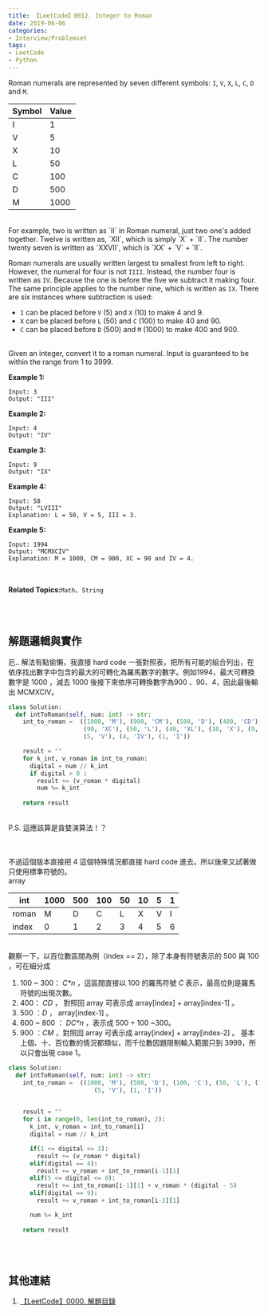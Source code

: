 ```yaml
---
title: 【LeetCode】0012. Integer to Roman
date: 2019-06-06
categories:
- Interview/Problemset
tags:
- LeetCode
- Python
--- 
```


Roman numerals are represented by seven different symbols: `I`, `V`, `X`, `L`, `C`, `D` and `M`.
<!--more-->

|**Symbol**|**Value**|
|-------------|---| 
|I|1|
|V|5|
|X|10|
|L|50|
|C|100|
|D|500|
|M|1000|

<br>
For example, two is written as  `II` in Roman numeral, just two one's added together. Twelve is written as,  `XII`, which is simply  `X`  +  `II`. The number twenty seven is written as  `XXVII`, which is  `XX`  +  `V`  +  `II`.
<br>

Roman numerals are usually written largest to smallest from left to right. However, the numeral for four is not  `IIII`. Instead, the number four is written as  `IV`. Because the one is before the five we subtract it making four. The same principle applies to the number nine, which is written as  `IX`. There are six instances where subtraction is used:
<br>

-   `I`  can be placed before  `V`  (5) and  `X`  (10) to make 4 and 9.
-   `X`  can be placed before  `L`  (50) and  `C`  (100) to make 40 and 90.
-   `C`  can be placed before  `D`  (500) and  `M`  (1000) to make 400 and 900.

<br>
Given an integer, convert it to a roman numeral. Input is guaranteed to be within the range from 1 to 3999.


**Example 1:**
```
Input: 3
Output: "III"
```

**Example 2:**
```
Input: 4
Output: "IV"
```

**Example 3:**
```
Input: 9
Output: "IX"
```

**Example 4:**
```
Input: 58
Output: "LVIII"
Explanation: L = 50, V = 5, III = 3.
```

**Example 5:**
```
Input: 1994
Output: "MCMXCIV"
Explanation: M = 1000, CM = 900, XC = 90 and IV = 4.
```

<br>

**Related Topics:**`Math`、`String`

<br><br>

## 解題邏輯與實作
厄.. 解法有點偷懶，我直接 hard code 一張對照表，把所有可能的組合列出，在依序找出數字中包含的最大的可轉化為羅馬數字的數字。例如1994，最大可轉換數字是 1000 ，減去 1000 後接下來依序可轉換數字為900 、90、4，因此最後輸出 MCMXCIV。


```python
class Solution:
  def intToRoman(self, num: int) -> str:
    int_to_roman =  ((1000, 'M'), (900, 'CM'), (500, 'D'), (400, 'CD'), (100, 'C'),
                     (90, 'XC'), (50, 'L'), (40, 'XL'), (10, 'X'), (9, 'IX'),
                     (5, 'V'), (4, 'IV'), (1, 'I'))

    result = ""
    for k_int, v_roman in int_to_roman:
      digital = num // k_int
      if digital > 0 :
        result += (v_roman * digital)
        num %= k_int 
				
    return result 
```
<br> P.S. 這應該算是貪婪演算法！？

<br><br>
不過這個版本直接把 4 這個特殊情況都直接 hard code 進去。所以後來又試著做只使用標準符號的。
<br>
array

|int|1000|500|100|50|10|5|1|
|---|---|---|---|---|---|---|---| 
|roman|M|D|C|L|X|V|I|
|index|0|1|2|3|4|5|6|

<br> 觀察一下，以百位數區間為例（index == 2），除了本身有符號表示的 500 與 100 ，可在細分成
1.  100 ~ 300： _C*n_ ，這區間直接以 100 的羅馬符號 _C_ 表示，最高位則是羅馬符號的出現次數。
2.  400： _CD_ ， 對照回 array 可表示成 array[index] + array[index-1] 。
3.  500 ：_D_ ，  array[index-1] 。
4.  600 ~ 800 ： _DC*n_ ，表示成 500 + 100 ~300。
5.  900 ：_CM_ ，對照回 array 可表示成 array[index] + array[index-2] 。
基本上個、十、百位數的情況都類似，而千位數因題限制輸入範圍只到 3999，所以只會出現 case 1。

```python
class Solution:
  def intToRoman(self, num: int) -> str:
    int_to_roman =  ((1000, 'M'), (500, 'D'), (100, 'C'), (50, 'L'), (10, 'X'),
						(5, 'V'), (1, 'I'))

		
    result = ""
    for i in range(0, len(int_to_roman), 2): 
      k_int, v_roman = int_to_roman[i] 
      digital = num // k_int

      if(1 <= digital <= 3):
        result += (v_roman * digital)
      elif(digital == 4):
        result += v_roman + int_to_roman[i-1][1]
      elif(5 <= digital <= 8):
        result += int_to_roman[i-1][1] + v_roman * (digital - 5)
      elif(digital == 9):
        result += v_roman + int_to_roman[i-2][1]

      num %= k_int
		
    return result
```

<br><br>

## 其他連結
1. [【LeetCode】0000. 解題目錄](/LeetCode-0000-Contents/)